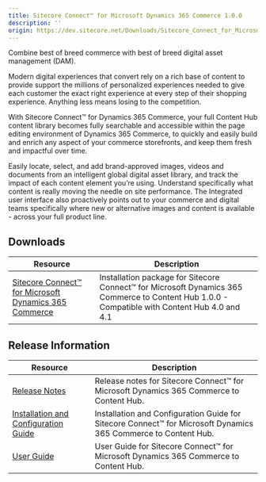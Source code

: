 ```yaml
---
title: Sitecore Connect™ for Microsoft Dynamics 365 Commerce 1.0.0
description: ''
origin: https://dev.sitecore.net/Downloads/Sitecore_Connect_for_Microsoft_Dynamics_365_Commerce/1x/Sitecore_Connect_for_Microsoft_Dynamics_365_Commerce_100.aspx
---
```


Combine best of breed commerce with best of breed digital asset management (DAM).

Modern digital experiences that convert rely on a rich base of content to provide support the millions of personalized experiences needed to give each customer the exact right experience at every step of their shopping experience. Anything less means losing to the competition.

With Sitecore Connect™ for Dynamics 365 Commerce, your full Content Hub content library becomes fully searchable and accessible within the page editing environment of Dynamics 365 Commerce, to quickly and easily build and enrich any aspect of your commerce storefronts, and keep them fresh and impactful over time.

Easily locate, select, and add brand-approved images, videos and documents from an intelligent global digital asset library, and track the impact of each content element you’re using. Understand specifically what content is really moving the needle on site performance. The Integrated user interface also proactively points out to your commerce and digital teams specifically where new or alternative images and content is available - across your full product line.

## Downloads

 | Resource | Description |
 | --- | --- |
 | [Sitecore Connect™ for Microsoft Dynamics 365 Commerce](https://scdp.blob.core.windows.net/downloads/Sitecore%20Connect%20for%20Microsoft%20Dynamics%20365%20Commerce/1x/Sitecore%20Connect%20for%20Microsoft%20Dynamics%20365%20Commerce%20100/Secure/Sitecore%20Connect%20for%20Microsoft%20D365%20Commerce%20-%20Content%20Hub%201.0.0.zip) | Installation package for Sitecore Connect™ for Microsoft Dynamics 365 Commerce to Content Hub 1.0.0 - Compatible with Content Hub 4.0 and 4.1 |

## Release Information

 | Resource | Description |
 | --- | --- |
 | [Release Notes](/downloads/Sitecore_Connect_for_Microsoft_Dynamics_365_Commerce/1x/Sitecore_Connect_for_Microsoft_Dynamics_365_Commerce_100/Release_Notes) | Release notes for Sitecore Connect™ for Microsoft Dynamics 365 Commerce to Content Hub. |
 | [Installation and Configuration Guide](https://docs.stylelabs.com/contenthub/4.1.x/content/user-documentation/integrate-with-sitecore/sitecore-connect-for-d365-commerce/configure-the-solution/configure-the-solution.html) | Installation and Configuration Guide for Sitecore Connect™ for Microsoft Dynamics 365 Commerce to Content Hub. |
 | [User Guide](https://docs.stylelabs.com/contenthub/4.1.x/content/user-documentation/integrate-with-sitecore/sitecore-connect-for-d365-commerce/use-the-solution/use-the-solution.html) | User Guide for Sitecore Connect™ for Microsoft Dynamics 365 Commerce to Content Hub. |